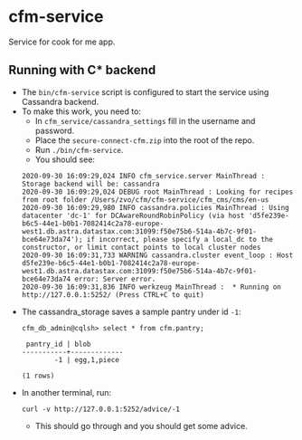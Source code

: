 # cfm-service
Service for cook for me app.

## Running with C* backend

* The `bin/cfm-service` script is configured to start the service using Cassandra backend.
* To make this work, you need to:
  * In `cfm_service/cassandra_settings` fill in the username and password.
  * Place the `secure-connect-cfm.zip` into the root of the repo.
  * Run `./bin/cfm-service`.
  * You should see:
  ```text
  2020-09-30 16:09:29,024 INFO cfm_service.server MainThread : Storage backend will be: cassandra
  2020-09-30 16:09:29,024 DEBUG root MainThread : Looking for recipes from root folder /Users/zvo/cfm/cfm-service/cfm_cms/cms/en-us
  2020-09-30 16:09:29,980 INFO cassandra.policies MainThread : Using datacenter 'dc-1' for DCAwareRoundRobinPolicy (via host 'd5fe239e-b6c5-44e1-b0b1-7082414c2a78-europe-west1.db.astra.datastax.com:31099:f50e75b6-514a-4b7c-9f01-bce64e73da74'); if incorrect, please specify a local_dc to the constructor, or limit contact points to local cluster nodes
  2020-09-30 16:09:31,733 WARNING cassandra.cluster event_loop : Host d5fe239e-b6c5-44e1-b0b1-7082414c2a78-europe-west1.db.astra.datastax.com:31099:f50e75b6-514a-4b7c-9f01-bce64e73da74 error: Server error.
  2020-09-30 16:09:31,836 INFO werkzeug MainThread :  * Running on http://127.0.0.1:5252/ (Press CTRL+C to quit)
  ```
* The cassandra_storage saves a sample pantry under id `-1`:
  ```text
  cfm_db_admin@cqlsh> select * from cfm.pantry;
  
   pantry_id | blob
  -----------+-------------
          -1 | egg,1,piece
  
  (1 rows)    
  ```
* In another terminal, run:
  ```text
  curl -v http://127.0.0.1:5252/advice/-1
  ``` 
  * This should go through and you should get some advice.